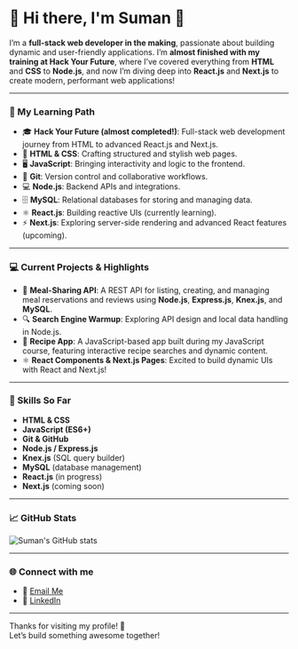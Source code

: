 # 👋 Hi there, I'm Suman 👋

I’m a **full-stack web developer in the making**, passionate about building dynamic and user-friendly applications. I’m **almost finished with my training at Hack Your Future**, where I’ve covered everything from **HTML** and **CSS** to **Node.js**, and now I’m diving deep into **React.js** and **Next.js** to create modern, performant web applications!

---

### 🌱 My Learning Path
- 🎓 **Hack Your Future (almost completed!)**: Full-stack web development journey from HTML to advanced React.js and Next.js.
- 📜 **HTML & CSS**: Crafting structured and stylish web pages.
- 🖥️ **JavaScript**: Bringing interactivity and logic to the frontend.
- 🔧 **Git**: Version control and collaborative workflows.
- 💻 **Node.js**: Backend APIs and integrations.
- 🗄️ **MySQL**: Relational databases for storing and managing data.
- ⚛️ **React.js**: Building reactive UIs (currently learning).
- ⚡ **Next.js**: Exploring server-side rendering and advanced React features (upcoming).

---

### 💻 Current Projects & Highlights
- 🥗 **Meal-Sharing API**: A REST API for listing, creating, and managing meal reservations and reviews using **Node.js**, **Express.js**, **Knex.js**, and **MySQL**.
- 🔍 **Search Engine Warmup**: Exploring API design and local data handling in Node.js.
- 📜 **Recipe App**: A JavaScript-based app built during my JavaScript course, featuring interactive recipe searches and dynamic content.
- ⚛️ **React Components & Next.js Pages**: Excited to build dynamic UIs with React and Next.js!

---

### 🚀 Skills So Far
- **HTML & CSS**
- **JavaScript (ES6+)**
- **Git & GitHub**
- **Node.js / Express.js**
- **Knex.js** (SQL query builder)
- **MySQL** (database management)
- **React.js** (in progress)
- **Next.js** (coming soon)

---

### 📈 GitHub Stats
![Suman's GitHub stats](https://github-readme-stats.vercel.app/api?username=sumankaundinya&show_icons=true&theme=radical)

---

### 🌐 Connect with me
- 📧 [Email Me](mailto:sumankaundinya@gmail.com)
- 💼 [LinkedIn](https://www.linkedin.com/in/suman-jujjuru-668192110)

---

Thanks for visiting my profile! 🚀  
Let’s build something awesome together!
